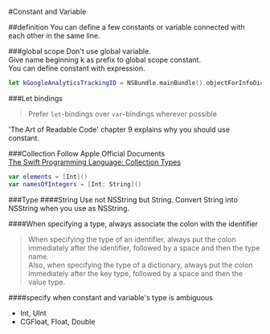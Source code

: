 #Constant and Variable

##definition
You can define a few constants or variable connected with each other in the same line.

###global scope
Don't use global variable.  
Give name beginning k as prefix to global scope constant.  
You can define constant with expression.  
```swift
let kGoogleAnalyticsTrackingID = NSBundle.mainBundle().objectForInfoDictionaryKey("GoogleAnalyticsTrackingID") as? String
```

###Let bindings
> Prefer `let`-bindings over `var`-bindings wherever possible

'The Art of Readable Code' chapter 9 explains why you should use constant.

###Collection
Follow Apple Official Documents  
[The Swift Programming Language: Collection Types](https://developer.apple.com/library/ios/documentation/Swift/Conceptual/Swift_Programming_Language/CollectionTypes.html)
```swift
var elements = [Int]()
var namesOfIntegers = [Int: String]()
```

###Type
####String
Use not NSString but String. Convert String into NSString when you use as NSString.

####When specifying a type, always associate the colon with the identifier
> When specifying the type of an identifier, always put the colon immediately after the identifier, followed by a space and then the type name.  
> Also, when specifying the type of a dictionary, always put the colon immediately after the key type, followed by a space and then the value type.

####specify when constant and variable's type is ambiguous
* Int, UInt
* CGFloat, Float, Double
